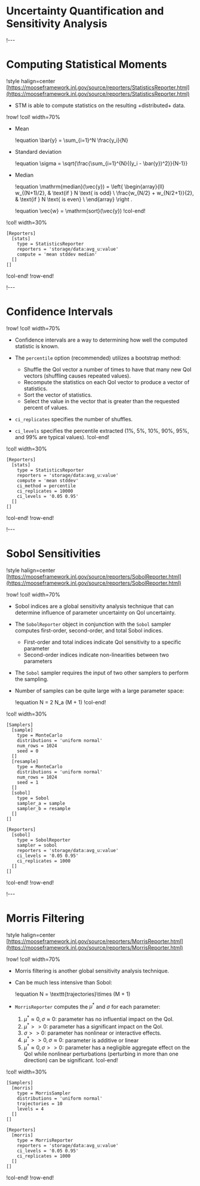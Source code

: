 # Uncertainty Quantification and Sensitivity Analysis

!---

# Computing Statistical Moments

!style halign=center
[https://mooseframework.inl.gov/source/reporters/StatisticsReporter.html](https://mooseframework.inl.gov/source/reporters/StatisticsReporter.html)

- STM is able to compute statistics on the resulting +distributed+ data.

!row!
!col! width=70%
- Mean

  !equation
  \bar{y} = \sum_{i=1}^N \frac{y_i}{N}

- Standard deviation

  !equation
  \sigma = \sqrt{\frac{\sum_{i=1}^{N}{(y_i - \bar{y})^2}}{N-1}}

- Median

  !equation
  \mathrm{median}(\vec{y}) = \left\{ \begin{array}{ll}
    w_{(N+1)/2}, & \text{if } N \text{ is odd} \\
    \frac{w_{N/2} + w_{N/2+1}}{2}, & \text{if } N \text{ is even} \\
    \end{array} \right .

  !equation
  \vec{w} = \mathrm{sort}(\vec{y})
!col-end!

!col! width=30%
```
[Reporters]
  [stats]
    type = StatisticsReporter
    reporters = 'storage/data:avg_u:value'
    compute = 'mean stddev median'
  []
[]
```
!col-end!
!row-end!

!---

# Confidence Intervals

!row!
!col! width=70%
- Confidence intervals are a way to determining how well the computed statistic is known.
- The `percentile` option (recommended) utilizes a bootstrap method:

  - Shuffle the QoI vector a number of times to have that many new QoI vectors (shuffling causes repeated values).
  - Recompute the statistics on each QoI vector to produce a vector of statistics.
  - Sort the vector of statistics.
  - Select the value in the vector that is greater than the requested percent of values.

- `ci_replicates` specifies the number of shuffles.
- `ci_levels` specifies the percentile extracted (1%, 5%, 10%, 90%, 95%, and 99% are typical values).
!col-end!

!col! width=30%
```
[Reporters]
  [stats]
    type = StatisticsReporter
    reporters = 'storage/data:avg_u:value'
    compute = 'mean stddev'
    ci_method = percentile
    ci_replicates = 10000
    ci_levels = '0.05 0.95'
  []
[]
```
!col-end!
!row-end!

!---

# Sobol Sensitivities

!style halign=center
[https://mooseframework.inl.gov/source/reporters/SobolReporter.html](https://mooseframework.inl.gov/source/reporters/SobolReporter.html)

!row!
!col! width=70%
- Sobol indices are a global sensitivity analysis technique that can determine influence of parameter uncertainty on QoI uncertainty.
- The `SobolReporter` object in conjunction with the `Sobol` sampler computes first-order, second-order, and total Sobol indices.

  - First-order and total indices indicate QoI sensitivity to a specific parameter
  - Second-order indices indicate non-linearities between two parameters

- The `Sobol` sampler requires the input of two other samplers to perform the sampling.
- Number of samples can be quite large with a large parameter space:

  !equation
  N = 2 N_a (M + 1)
!col-end!

!col! width=30%
```
[Samplers]
  [sample]
    type = MonteCarlo
    distributions = 'uniform normal'
    num_rows = 1024
    seed = 0
  []
  [resample]
    type = MonteCarlo
    distributions = 'uniform normal'
    num_rows = 1024
    seed = 1
  []
  [sobol]
    type = Sobol
    sampler_a = sample
    sampler_b = resample
  []
[]

[Reporters]
  [sobol]
    type = SobolReporter
    sampler = sobol
    reporters = 'storage/data:avg_u:value'
    ci_levels = '0.05 0.95'
    ci_replicates = 1000
  []
[]
```
!col-end!
!row-end!

!---

# Morris Filtering

!style halign=center
[https://mooseframework.inl.gov/source/reporters/MorrisReporter.html](https://mooseframework.inl.gov/source/reporters/MorrisReporter.html)

!row!
!col! width=70%
- Morris filtering is another global sensitivity analysis technique.
- Can be much less intensive than Sobol:

  !equation
  N = \texttt{trajectories}\times (M + 1)

- `MorrisReporter` computes the $\mu^{*}$ and $\sigma$ for each parameter:

  1. $\mu^{*} \approx 0, \sigma \approx 0$: parameter has no influential impact on the QoI.
  1. $\mu^{*} >> 0$: parameter has a significant impact on the QoI.
  1. $\sigma >> 0$: parameter has nonlinear or interactive effects.
  1. $\mu^{*} >> 0, \sigma \approx 0$: parameter is additive or linear
  1. $\mu^{*} \approx 0, \sigma >> 0$: parameter has a negligible aggregate effect on the QoI while nonlinear perturbations (perturbing in more than one direction) can be significant.
!col-end!

!col! width=30%
```
[Samplers]
  [morris]
    type = MorrisSampler
    distributions = 'uniform normal'
    trajectories = 10
    levels = 4
  []
[]

[Reporters]
  [morris]
    type = MorrisReporter
    reporters = 'storage/data:avg_u:value'
    ci_levels = '0.05 0.95'
    ci_replicates = 1000
  []
[]
```
!col-end!
!row-end!
